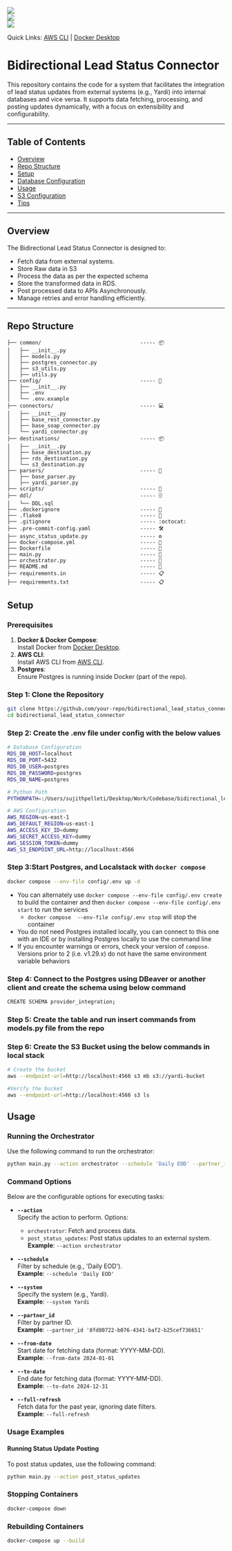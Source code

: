 ![](https://img.shields.io/badge/Python-v3.10-blue?style=plastic&logo=python)  
![](https://img.shields.io/badge/Docker-v20.10-orange?style=plastic&logo=docker)  
![](https://img.shields.io/badge/Localstack-v0.13.2-green?style=plastic&logo=amazonaws)

Quick Links: [AWS CLI](https://aws.amazon.com/cli/) | [Docker Desktop](https://www.docker.com/products/docker-desktop/)

# Bidirectional Lead Status Connector

This repository contains the code for a system that facilitates the integration of lead status updates from external systems (e.g., Yardi) into internal databases and vice versa. It supports data fetching, processing, and posting updates dynamically, with a focus on extensibility and configurability.

---

## Table of Contents

- [Overview](#overview)
- [Repo Structure](#repo-structure)
- [Setup](#setup)
- [Database Configuration](#database-configuration)
- [Usage](#usage)
- [S3 Configuration](#s3-configuration)
- [Tips](#tips)

---

## Overview

The Bidirectional Lead Status Connector is designed to:

- Fetch data from external systems.
- Store Raw data in S3
- Process the data as per the expected schema 
- Store the transformed data in RDS.
- Post processed data to APIs Asynchronously.
- Manage retries and error handling efficiently.

---

## Repo Structure

```
├── common/                                ----- 📦
│   ├── __init__.py
│   ├── models.py
│   ├── postgres_connector.py
│   ├── s3_utils.py
│   ├── utils.py
├── config/                                ----- 🔧
│   ├── __init__.py
│   ├── .env
│   └── .env.example
├── connectors/                            ----- 💻
│   ├── __init__.py
│   ├── base_rest_connector.py
│   ├── base_soap_connector.py
│   └── yardi_connector.py
├── destinations/                          ----- 📦
│   ├── __init__.py
│   ├── base_destination.py
│   ├── rds_destination.py
│   └── s3_destination.py
├── parsers/                               ----- 🔄
│   ├── base_parser.py
│   ├── yardi_parser.py
├── scripts/                               ----- 📜
├── ddl/                                   ----- 🗄️
│   └── DDL.sql
├── .dockerignore                          ----- 🐳
├── .flake8                                ----- 🧹
├── .gitignore                             ----- :octocat:
├── .pre-commit-config.yaml                ----- 🛠️
├── async_status_update.py                 ----- ⚙️
├── docker-compose.yml                     ----- 🐳
├── Dockerfile                             ----- 🐳
├── main.py                                ----- 🚀
├── orchestrator.py                        ----- 🔄
├── README.md                              ----- 📄
├── requirements.in                        ----- 📋
├── requirements.txt                       ----- 📋
```
## Setup

### Prerequisites

1. **Docker & Docker Compose**:  
   Install Docker from [Docker Desktop](https://www.docker.com/products/docker-desktop).
2. **AWS CLI**:  
   Install AWS CLI from [AWS CLI](https://aws.amazon.com/cli/).
3. **Postgres**:  
   Ensure Postgres is running inside Docker (part of the repo).

### Step 1: Clone the Repository

```bash
git clone https://github.com/your-repo/bidirectional_lead_status_connector.git
cd bidirectional_lead_status_connector
```
### Step 2: Create the .env file under config with the below values
```bash
# Database Configuration
RDS_DB_HOST=localhost
RDS_DB_PORT=5432
RDS_DB_USER=postgres
RDS_DB_PASSWORD=postgres
RDS_DB_NAME=postgres

# Python Path
PYTHONPATH=:/Users/sujithpelleti/Desktop/Work/Codebase/bidirectional_lead_status_connector

# AWS Configuration
AWS_REGION=us-east-1
AWS_DEFAULT_REGION=us-east-1
AWS_ACCESS_KEY_ID=dummy
AWS_SECRET_ACCESS_KEY=dummy
AWS_SESSION_TOKEN=dummy
AWS_S3_ENDPOINT_URL=http://localhost:4566
```
### Step 3:Start Postgres, and Localstack with `docker compose`
   ```bash
   docker compose --env-file config/.env up -d
   ```
   - You can alternately use `docker compose --env-file config/.env create` to build the container and then `docker compose --env-file config/.env start` to run the services
      - `docker compose  --env-file config/.env stop` will stop the container
   - You do not need Postgres installed locally, you can connect to this one with an IDE or by installing Postgres locally to use the command line 
   - If you encounter warnings or errors, check your version of `compose`. Versions prior to 2 (i.e. v1.29.x) do not have the same environment variable behaviors

### Step 4: Connect to the Postgres using DBeaver or another client and create the schema using below command
```bash
CREATE SCHEMA provider_integration;
```
### Step 5: Create the table and run insert commands from models.py file from the repo
### Step 6: Create the S3 Bucket using the below commands in local stack
```bash
# Create the bucket
aws --endpoint-url=http://localhost:4566 s3 mb s3://yardi-bucket

#Verify the bucket
aws --endpoint-url=http://localhost:4566 s3 ls
```

## Usage

### Running the Orchestrator
Use the following command to run the orchestrator:

```bash
python main.py --action orchestrator --schedule 'Daily EOD' --partner_id '8fd80722-b076-4341-baf2-b25cef736651' --system Yardi --full-refresh
```
### Command Options

Below are the configurable options for executing tasks:

- **`--action`**  
  Specify the action to perform. Options:  
  - `orchestrator`: Fetch and process data.  
  - `post_status_updates`: Post status updates to an external system.  
  **Example**: `--action orchestrator`

- **`--schedule`**  
  Filter by schedule (e.g., 'Daily EOD').  
  **Example**: `--schedule 'Daily EOD'`

- **`--system`**  
  Specify the system (e.g., Yardi).  
  **Example**: `--system Yardi`

- **`--partner_id`**  
  Filter by partner ID.  
  **Example**: `--partner_id '8fd80722-b076-4341-baf2-b25cef736651'`

- **`--from-date`**  
  Start date for fetching data (format: YYYY-MM-DD).  
  **Example**: `--from-date 2024-01-01`

- **`--to-date`**  
  End date for fetching data (format: YYYY-MM-DD).  
  **Example**: `--to-date 2024-12-31`

- **`--full-refresh`**  
  Fetch data for the past year, ignoring date filters.  
  **Example**: `--full-refresh`

### Usage Examples

#### Running Status Update Posting 
To post status updates, use the following command:
```bash
python main.py --action post_status_updates
```

### Stopping Containers
```bash
docker-compose down
```
### Rebuilding Containers
```bash
docker-compose up --build
```

